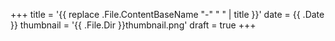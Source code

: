+++
title = '{{ replace .File.ContentBaseName "-" " " | title }}'
date = {{ .Date }}
thumbnail = '{{ .File.Dir }}thumbnail.png'
draft = true
+++
